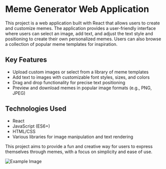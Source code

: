 # Meme Generator Web Application

This project is a web application built with React that allows users to create and customize memes. The application provides a user-friendly interface where users can select an image, add text, and adjust the text style and positioning to create their own personalized memes. Users can also browse a collection of popular meme templates for inspiration.

## Key Features
- Upload custom images or select from a library of meme templates
- Add text to images with customizable font styles, sizes, and colors
- Drag and drop functionality for precise text positioning
- Preview and download memes in popular image formats (e.g., PNG, JPEG)

## Technologies Used
- React
- JavaScript (ES6+)
- HTML/CSS
- Various libraries for image manipulation and text rendering

This project aims to provide a fun and creative way for users to express themselves through memes, with a focus on simplicity and ease of use.

![Example Image](example.jpg)

